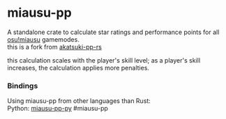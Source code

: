 # miausu-pp

A standalone crate to calculate star ratings and performance points for all [osu!miausu](https://miausu.pw) gamemodes. <br>
this is a fork from [akatsuki-pp-rs](https://github.com/osuAkatsuki/akatsuki-pp-rs) <br>

this calculation scales with the player's skill level; as a player's skill increases, the calculation applies more penalties.
### Bindings

Using miausu-pp from other languages than Rust: <br>
Python: [miausu-pp-py](https://github.com/Miausu/miausu-pp-py)
#miausu-pp
